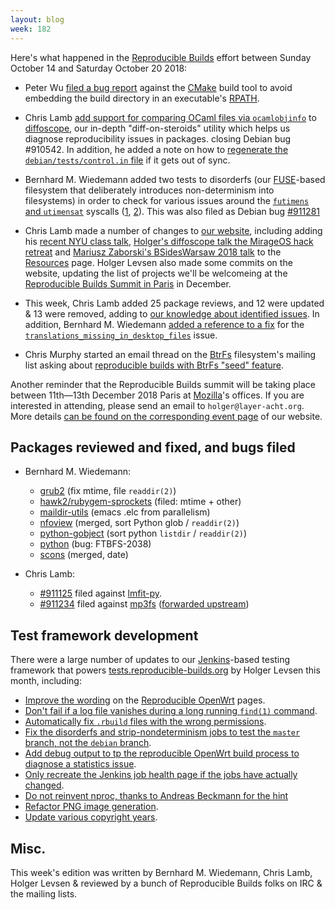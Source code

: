 ```yaml
---
layout: blog
week: 182
---
```


Here's what happened in the [Reproducible Builds](https://reproducible-builds.org) effort between Sunday October 14 and Saturday October 20 2018:

* Peter Wu [filed a bug report](https://gitlab.kitware.com/cmake/cmake/issues/18413) against the [CMake](https://cmake.org/) build tool to avoid embedding the build directory in an executable's [RPATH](https://en.wikipedia.org/wiki/Rpath).

* Chris Lamb [add support for comparing OCaml files via `ocamlobjinfo`](https://salsa.debian.org/reproducible-builds/diffoscope/commit/bc92ac3) to [diffoscope](https://diffoscope.org/), our in-depth "diff-on-steroids" utility which helps us diagnose reproducibility issues in packages. closing Debian bug #910542. In addition, he added a note on how to [regenerate the `debian/tests/control.in` file](https://salsa.debian.org/reproducible-builds/diffoscope/commit/5574a4e) if it gets out of sync.

* Bernhard M. Wiedemann added two tests to disorderfs (our [FUSE](https://github.com/libfuse/libfuse)-based filesystem that deliberately introduces non-determinism into filesystems) in order to check for various issues around the [`futimens` and `utimensat`](http://pubs.opengroup.org/onlinepubs/9699919799/functions/futimens.html) syscalls ([1](https://salsa.debian.org/reproducible-builds/disorderfs/commit/326d2cc), [2](https://salsa.debian.org/reproducible-builds/disorderfs/commit/d606f26)). This was also filed as Debian bug [#911281](https://bugs.debian.org/911281)

* Chris Lamb made a number of changes to [our website](https://reproducible-builds.org/), including adding his [recent NYU class talk](https://salsa.debian.org/reproducible-builds/reproducible-website/commit/161f39b), [Holger's diffoscope talk the MirageOS hack retreat](https://salsa.debian.org/reproducible-builds/reproducible-website/commit/ec50beb) and [Mariusz Zaborski's BSidesWarsaw 2018 talk](https://salsa.debian.org/reproducible-builds/reproducible-website/commit/f547f34) to the [Resources](https://reproducible-builds.org/contribute/) page. Holger Levsen also made some commits on the website, updating the list of projects we'll be welcomeing at the [Reproducible Builds Summit in Paris](https://reproducible-builds.org/events/paris2018/) in December.

* This week, Chris Lamb added 25 package reviews, and 12 were updated & 13 were removed, adding to [our knowledge about identified issues](https://tests.reproducible-builds.org/debian/index_issues.html). In addition, Bernhard M. Wiedemann [added a reference to a fix](https://salsa.debian.org/reproducible-builds/reproducible-notes/commit/706eef3c) for the [`translations_missing_in_desktop_files`](https://tests.reproducible-builds.org/debian/issues/unstable/translations_missing_in_desktop_files_issue.html) issue.

* Chris Murphy started an email thread on the [BtrFs](https://btrfs.wiki.kernel.org/index.php/Main_Page) filesystem's mailing list asking about [reproducible builds with BtrFs "seed" feature](https://www.spinics.net/lists/linux-btrfs/msg83206.html).

Another reminder that the Reproducible Builds summit will be taking place between 11th—13th December 2018 Paris at [Mozilla](https://wiki.mozilla.org/Paris)'s offices. If you are interested in attending, please send an email to `holger@layer-acht.org`. More details [can be found on the corresponding event page](https://reproducible-builds.org/events/paris2018/) of our website.

Packages reviewed and fixed, and bugs filed
-------------------------------------------

* Bernhard M. Wiedemann:
    * [grub2](https://savannah.gnu.org/bugs/index.php?54841) (fix mtime, file `readdir(2)`)
    * [hawk2/rubygem-sprockets](https://bugzilla.opensuse.org/show_bug.cgi?id=1112159) (filed: mtime + other)
    * [maildir-utils](https://bugzilla.opensuse.org/show_bug.cgi?id=1111950) (emacs .elc from parallelism)
    * [nfoview](https://github.com/otsaloma/nfoview/pull/15) (merged, sort Python glob / `readdir(2)`)
    * [python-gobject](https://gitlab.gnome.org/GNOME/pygobject/merge_requests/94) (sort python `listdir` / `readdir(2)`)
    * [python](https://bugs.python.org/issue34990) (bug: FTBFS-2038)
    * [scons](https://github.com/SCons/scons/pull/3221) (merged, date)

* Chris Lamb:
    * [#911125](https://bugs.debian.org/911125) filed against [lmfit-py](https://tracker.debian.org/pkg/lmfit-py).
    * [#911234](https://bugs.debian.org/911234) filed against [mp3fs](https://tracker.debian.org/pkg/mp3fs) ([forwarded upstream](https://github.com/khenriks/mp3fs/pull/59))

Test framework development
--------------------------

There were a large number of updates to our [Jenkins](https://jenkins.io/)-based testing framework that powers [tests.reproducible-builds.org](tests.reproducible-builds.org) by Holger Levsen this month, including:

* [Improve the wording](https://salsa.debian.org/qa/jenkins.debian.net/commit/82b20e12) on the [Reproducible OpenWrt](https://tests.reproducible-builds.org/openwrt/openwrt.html) pages.
* [Don't fail if a log file vanishes during a long running `find(1)` command](https://salsa.debian.org/qa/jenkins.debian.net/commit/9e06e4b5).
* [Automatically fix `.rbuild` files with the wrong permissions](https://salsa.debian.org/qa/jenkins.debian.net/commit/7a08f9df).
* [Fix the disorderfs and strip-nondeterminism jobs to test the `master` branch, not the `debian` branch](https://salsa.debian.org/qa/jenkins.debian.net/commit/ca2e682c).
* [Add debug output to tp the reproducible OpenWrt build process to diagnose a statistics issue](https://salsa.debian.org/qa/jenkins.debian.net/commit/d2b56877).
* [Only recreate the Jenkins job health page if the jobs have actually changed](https://salsa.debian.org/qa/jenkins.debian.net/commit/238de5e2).
* [Do not reinvent nproc, thanks to Andreas Beckmann for the hint](https://salsa.debian.org/qa/jenkins.debian.net/commit/ba2c9f6b)
* [Refactor PNG image generation](https://salsa.debian.org/qa/jenkins.debian.net/commit/9f53bb02).
* [Update various copyright years](https://salsa.debian.org/qa/jenkins.debian.net/commit/b31c5c08).


Misc.
-----

This week's edition was written by Bernhard M. Wiedemann, Chris Lamb, Holger Levsen & reviewed by a bunch of Reproducible Builds folks on IRC & the mailing lists.

